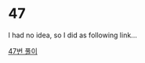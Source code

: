 # 47

I had no idea, so I did as following link...

[47번 풀이](https://eine.tistory.com/entry/Rubiya-webhackingkr-old-47%EB%B2%88-%EB%AC%B8%EC%A0%9C-%ED%92%80%EC%9D%B4)



